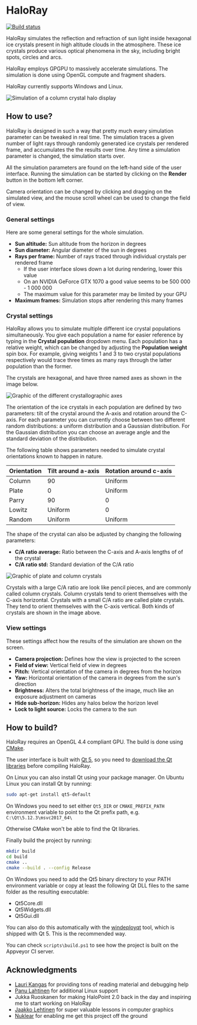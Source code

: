 # HaloRay
[![Build status](https://ci.appveyor.com/api/projects/status/5k9laekby84x2ex1/branch/develop?svg=true)](https://ci.appveyor.com/project/naavis/haloray/branch/develop)

HaloRay simulates the reflection and refraction of sun light inside hexagonal
ice crystals present in high altitude clouds in the atmosphere. These ice
crystals produce various optical phenomena in the sky, including bright spots,
circles and arcs.

HaloRay employs GPGPU to massively accelerate simulations. The simulation is
done using OpenGL compute and fragment shaders.

HaloRay currently supports Windows and Linux.

![Simulation of a column crystal halo display](images/plate-column-random-halo-screenshot.png)

## How to use?

HaloRay is designed in such a way that pretty much every simulation parameter
can be tweaked in real time. The simulation traces a given number of light rays
through randomly generated ice crystals per rendered frame, and accumulates the
the results over time. Any time a simulation parameter is changed, the
simulation starts over.

All the simulation parameters are found on the left-hand side of the user
interface. Running the simulation can be started by clicking on the **Render**
button in the bottom left corner.

Camera orientation can be changed by clicking and dragging on the simulated
view, and the mouse scroll wheel can be used to change the field of view.

### General settings

Here are some general settings for the whole simulation.

- **Sun altitude:** Sun altitude from the horizon in degrees
- **Sun diameter:** Angular diameter of the sun in degrees
- **Rays per frame:** Number of rays traced through individual crystals per
    rendered frame
  - If the user interface slows down a lot during rendering, lower this value
  - On an NVIDIA GeForce GTX 1070 a good value seems to be 500 000 - 1 000 000
  - The maximum value for this parameter may be limited by your GPU
- **Maximum frames:** Simulation stops after rendering this many frames

### Crystal settings

HaloRay allows you to simulate multiple different ice crystal populations
simultaneously. You give each population a name for easier reference by typing
in the **Crystal population** dropdown menu. Each population has a relative
weight, which can be changed by adjusting the **Population weight** spin box.
For example, giving weights 1 and 3 to two crystal populations respectively
would trace three times as many rays through the latter population than the
former.

The crystals are hexagonal, and have three named axes as shown in the image
below.

![Graphic of the different crystallographic axes](images/crystal-axes.png)

The orientation of the ice crystals in each population are defined by two
parameters: tilt of the crystal around the A-axis and rotation around the
C-axis. For each parameter you can currently choose between two different
random distributions: a uniform distribution and a Gaussian distribution. For
the Gaussian distribution you can choose an average angle and the standard
deviation of the distribution.

The following table shows parameters needed to simulate crystal orientations
known to happen in nature.

| Orientation | Tilt around a-axis | Rotation around c-axis |
|-------------|--------------------|------------------------|
| Column      | 90                 | Uniform                |
| Plate       | 0                  | Uniform                |
| Parry       | 90                 | 0                      |
| Lowitz      | Uniform            | 0                      |
| Random      | Uniform            | Uniform                |

The shape of the crystal can also be adjusted by changing the following
parameters:

- **C/A ratio average:** Ratio between the C-axis and A-axis lengths of
  of the crystal
- **C/A ratio std:** Standard deviation of the C/A ratio

![Graphic of plate and column crystals](images/plate-column.png)

Crystals with a large C/A ratio are look like pencil pieces, and are commonly
called column crystals. Column crystals tend to orient themselves with the
C-axis horizontal. Crystals with a small C/A ratio are called plate
crystals. They tend to orient themselves with the C-axis vertical. Both
kinds of crystals are shown in the image above.

### View settings

These settings affect how the results of the simulation are shown on the screen.

- **Camera projection:** Defines how the view is projected to the screen
- **Field of view:** Vertical field of view in degrees
- **Pitch:** Vertical orientation of the camera in degrees from the horizon
- **Yaw:** Horizontal orientation of the camera in degrees from the sun's direction
- **Brightness:** Alters the total brightness of the image, much like an exposure adjustment on cameras
- **Hide sub-horizon:** Hides any halos below the horizon level
- **Lock to light source:** Locks the camera to the sun

## How to build?

HaloRay requires an OpenGL 4.4 compliant GPU.
The build is done using [CMake](https://cmake.org/).

The user interface is built with [Qt 5](https://www.qt.io/), so you need to
[download the Qt libraries](https://www.qt.io/download-qt-installer) before
compiling HaloRay.

On Linux you can also install Qt using your package manager. On Ubuntu Linux
you can install Qt by running:

```bash
sudo apt-get install qt5-default
```

On Windows you need to set either `Qt5_DIR` or `CMAKE_PREFIX_PATH` environment
variable to point to the Qt prefix path, e.g.
`C:\Qt\5.12.3\msvc2017_64\`

Otherwise CMake won't be able to find the Qt libraries.

Finally build the project by running:

```bash
mkdir build
cd build
cmake ..
cmake --build . --config Release
```

On Windows you need to add the Qt5 binary directory to your PATH environment
variable or copy at least the following Qt DLL files to the same folder as the
resulting executable:

- Qt5Core.dll
- Qt5Widgets.dll
- Qt5Gui.dll

You can also do this automatically with the
[windeployqt](https://doc.qt.io/qt-5/windows-deployment.html) tool, which is
shipped with Qt 5. This is the recommended way.

You can check `scripts\build.ps1` to see how the project is built on the
Appveyor CI server.

## Acknowledgments

- [Lauri Kangas](https://github.com/lkangas) for providing tons of reading material and debugging help
- [Panu Lahtinen](https://github.com/pnuu) for additional Linux support
- Jukka Ruoskanen for making HaloPoint 2.0 back in the day and inspiring me to start working on HaloRay
- [Jaakko Lehtinen](https://users.aalto.fi/~lehtinj7/) for super valuable lessons in computer graphics
- [Nuklear](https://github.com/vurtun/nuklear/) for enabling me get this project
   off the ground
